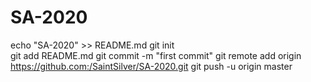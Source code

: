# SA-2020
echo "SA-2020" >> README.md
git init    
git add README.md 
git commit -m "first commit"
git remote add origin https://github.com:/SaintSilver/SA-2020.git
git push -u origin master

